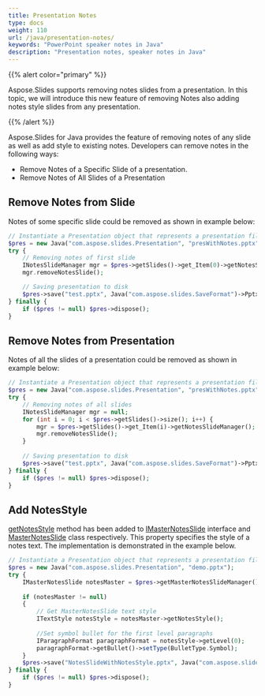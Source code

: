 ```yaml
---
title: Presentation Notes
type: docs
weight: 110
url: /java/presentation-notes/
keywords: "PowerPoint speaker notes in Java"
description: "Presentation notes, speaker notes in Java"
---
```



{{% alert color="primary" %}} 

Aspose.Slides supports removing notes slides from a presentation. In this topic, we will introduce this new feature of removing Notes also adding notes style slides from any presentation. 

{{% /alert %}} 

Aspose.Slides for Java provides the feature of removing notes of any slide as well as add style to existing notes. Developers can remove notes in the following ways:

* Remove Notes of a Specific Slide of a presentation.
* Remove Notes of All Slides of a Presentation


## **Remove Notes from Slide**
Notes of some specific slide could be removed as shown in example below:

```php
// Instantiate a Presentation object that represents a presentation file
$pres = new Java("com.aspose.slides.Presentation", "presWithNotes.pptx");
try {
    // Removing notes of first slide
    INotesSlideManager mgr = $pres->getSlides()->get_Item(0)->getNotesSlideManager();
    mgr.removeNotesSlide();

    // Saving presentation to disk
    $pres->save("test.pptx", Java("com.aspose.slides.SaveFormat")->Pptx);
} finally {
    if ($pres != null) $pres->dispose();
}
```

## **Remove Notes from Presentation**
Notes of all the slides of a presentation could be removed as shown in example below:

```php
// Instantiate a Presentation object that represents a presentation file
$pres = new Java("com.aspose.slides.Presentation", "presWithNotes.pptx");
try {
    // Removing notes of all slides
    INotesSlideManager mgr = null;
    for (int i = 0; i < $pres->getSlides()->size(); i++) {
        mgr = $pres->getSlides()->get_Item(i)->getNotesSlideManager();
        mgr.removeNotesSlide();
    }
    
    // Saving presentation to disk
    $pres->save("test.pptx", Java("com.aspose.slides.SaveFormat")->Pptx);
} finally {
    if ($pres != null) $pres->dispose();
}
```

## **Add NotesStyle**
[getNotesStyle](https://apireference.aspose.com/slides/java/com.aspose.slides/IMasterNotesSlide#getNotesStyle--) method has been added to [IMasterNotesSlide](https://apireference.aspose.com/slides/java/com.aspose.slides/IMasterNotesSlide) interface and [MasterNotesSlide](https://apireference.aspose.com/slides/java/com.aspose.slides/MasterNotesSlide) class respectively. This property specifies the style of a notes text. The implementation is demonstrated in the example below.

```php
// Instantiate a Presentation object that represents a presentation file
$pres = new Java("com.aspose.slides.Presentation", "demo.pptx");
try {
    IMasterNotesSlide notesMaster = $pres->getMasterNotesSlideManager()->getMasterNotesSlide();
    
    if (notesMaster != null)
    {
        // Get MasterNotesSlide text style
        ITextStyle notesStyle = notesMaster->getNotesStyle();
    
        //Set symbol bullet for the first level paragraphs
        IParagraphFormat paragraphFormat = notesStyle->getLevel(0);
        paragraphFormat->getBullet()->setType(BulletType.Symbol);
    }
    $pres->save("NotesSlideWithNotesStyle.pptx", Java("com.aspose.slides.SaveFormat")->Pptx);
} finally {
    if ($pres != null) $pres->dispose();
}
```